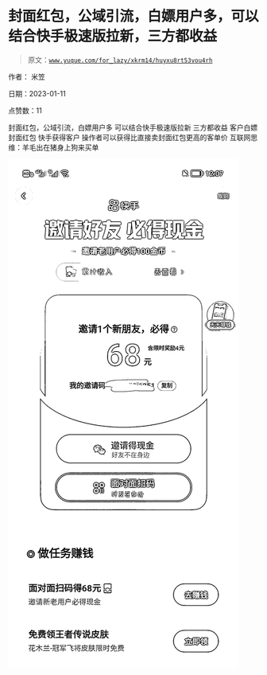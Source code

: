 # 封面红包，公域引流，白嫖用户多，可以结合快手极速版拉新，三方都收益

> 原文：[`www.yuque.com/for_lazy/xkrm14/huyxu8rt53vou4rh`](https://www.yuque.com/for_lazy/xkrm14/huyxu8rt53vou4rh)



作者： 米笠 

日期：2023-01-11 

点赞数：11 

封面红包，公域引流，白嫖用户多 可以结合快手极速版拉新 三方都收益 客户白嫖封面红包 快手获得客户 操作者可以获得比直接卖封面红包更高的客单价 互联网思维：羊毛出在猪身上狗来买单 

![](img/6e42f9ac3c482a7a116422d6d7073d12.png) 

